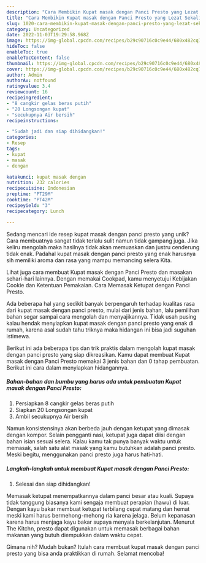 ```yaml
---
description: "Cara Membikin Kupat masak dengan Panci Presto yang Lezat Sekali"
title: "Cara Membikin Kupat masak dengan Panci Presto yang Lezat Sekali"
slug: 1020-cara-membikin-kupat-masak-dengan-panci-presto-yang-lezat-sekali
category: Uncategorized
date: 2022-11-03T19:29:58.968Z
image: https://img-global.cpcdn.com/recipes/b29c90716c0c9e44/680x482cq70/kupat-masak-dengan-panci-presto-foto-resep-utama.jpg
hideToc: false
enableToc: true
enableTocContent: false
thumbnail: https://img-global.cpcdn.com/recipes/b29c90716c0c9e44/680x482cq70/kupat-masak-dengan-panci-presto-foto-resep-utama.jpg
cover: https://img-global.cpcdn.com/recipes/b29c90716c0c9e44/680x482cq70/kupat-masak-dengan-panci-presto-foto-resep-utama.jpg
author: Admin
authorAv: notfound
ratingvalue: 3.4
reviewcount: 16
recipeingredient:
- "8 cangkir gelas beras putih"
- "20 Longsongan kupat"
- "secukupnya Air bersih"
recipeinstructions:

- "Sudah jadi dan siap dihidangkan!"
categories:
- Resep
tags:
- kupat
- masak
- dengan

katakunci: kupat masak dengan 
nutrition: 232 calories
recipecuisine: Indonesian
preptime: "PT29M"
cooktime: "PT42M"
recipeyield: "3"
recipecategory: Lunch

---
```





Sedang mencari ide resep kupat masak dengan panci presto yang unik? Cara membuatnya sangat tidak terlalu sulit namun tidak gampang juga. Jika keliru mengolah maka hasilnya tidak akan memuaskan dan justru cenderung tidak enak. Padahal kupat masak dengan panci presto yang enak harusnya sih memiliki aroma dan rasa yang mampu memancing selera Kita.





Lihat juga cara membuat Kupat masak dengan Panci Presto dan masakan sehari-hari lainnya. Dengan memakai Cookpad, kamu menyetujui Kebijakan Cookie dan Ketentuan Pemakaian. Cara Memasak Ketupat dengan Panci Presto.

Ada beberapa hal yang sedikit banyak berpengaruh terhadap kualitas rasa dari kupat masak dengan panci presto, mulai dari jenis bahan, lalu pemilihan bahan segar sampai cara mengolah dan menyajikannya. Tidak usah pusing kalau hendak menyiapkan kupat masak dengan panci presto yang enak di rumah, karena asal sudah tahu triknya maka hidangan ini bisa jadi suguhan istimewa.






Berikut ini ada beberapa tips dan trik praktis dalam mengolah kupat masak dengan panci presto yang siap dikreasikan. Kamu dapat membuat Kupat masak dengan Panci Presto memakai 3 jenis bahan dan 0 tahap pembuatan. Berikut ini cara dalam menyiapkan hidangannya.

<!--inarticleads1-->

##### Bahan-bahan dan bumbu yang harus ada untuk pembuatan Kupat masak dengan Panci Presto:

1. Persiapkan 8 cangkir gelas beras putih
1. Siapkan 20 Longsongan kupat
1. Ambil secukupnya Air bersih


Namun konsistensinya akan berbeda jauh dengan ketupat yang dimasak dengan kompor. Selain pengganti nasi, ketupat juga dapat diisi dengan bahan isian sesuai selera. Kalau kamu tak punya banyak waktu untuk memasak, salah satu alat masak yang kamu butuhkan adalah panci presto. Meski begitu, menggunakan panci presto juga harus hati-hati. 

<!--inarticleads2-->

##### Langkah-langkah untuk membuat Kupat masak dengan Panci Presto:


1. Selesai dan siap dihidangkan!

Memasak ketupat menempatkannya dalam panci besar atau kuali. Supaya tidak tanggung biasanya kami sengaja membuat perapian (hawu) di luar. Dengan kayu bakar membuat ketupat terbilang cepat matang dan hemat meski kami harus bermehong-mehong ria karena jelaga. Belum kepanasan karena harus menjaga kayu bakar supaya menyala berkelanjutan. Menurut The Kitchn, presto dapat digunakan untuk memasak berbagai bahan makanan yang butuh diempukkan dalam waktu cepat. 

Gimana nih? Mudah bukan? Itulah cara membuat kupat masak dengan panci presto yang bisa anda praktikkan di rumah. Selamat mencoba!

